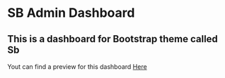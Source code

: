 # SB Admin Dashboard

This is a dashboard for Bootstrap theme called Sb
-------------

Yout can find a preview for this dashboard <a href='https://abdoshbr3322.github.io/SB-admin-dashboard/'>Here</a> 
